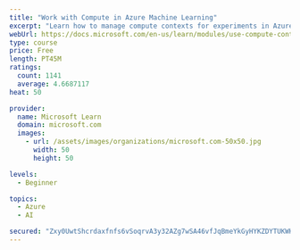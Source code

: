 ```yaml
---
title: "Work with Compute in Azure Machine Learning"
excerpt: "Learn how to manage compute contexts for experiments in Azure Machine Learning."
webUrl: https://docs.microsoft.com/en-us/learn/modules/use-compute-contexts-in-aml/
type: course
price: Free
length: PT45M
ratings:
  count: 1141
  average: 4.6687117
heat: 50

provider:
  name: Microsoft Learn
  domain: microsoft.com
  images:
    - url: /assets/images/organizations/microsoft.com-50x50.jpg
      width: 50
      height: 50

levels:
  - Beginner

topics:
  - Azure
  - AI

secured: "Zxy0UwtShcrdaxfnfs6vSoqrvA3y32AZg7wSA46vfJqBmeYkGyHYKZDYTUKWHuwQe7bNrwSXU+wFvdjYu3uFH+EK0TrDJlRhVfT1QYd1/JE89sbzunX6Uv2T8VfBFuLNgQczbIabdxvMBQqU9HiZ+tkOg6mKkmEXkSM3ZTu9g2BPrO4Yl/46ChHUQX9tKh72UXk+IKUVWkedlHxVyk6zMXxaHUgOWcmN9UI8JCP0PYqajaUH+mJ0JnN4ytCsiFdJ1mIMt9P886fhMIoXsVftNd2EnCRf3nEKVc6dmvy+vJeZyfPCaZUkDJJHDNiSB9OP39mNtmK8dd9wQlXESn2r4mk8Py0AGpthYX7wgqvUyHrwv5Smx3aH2KvupeU8gqGN+h2RGwWtYowI4CwSzwGGWxkcv2n7CirmNwm1ky9Y9JU=;PeiPQVMrDEkGfZxFysc00w=="
---
```


